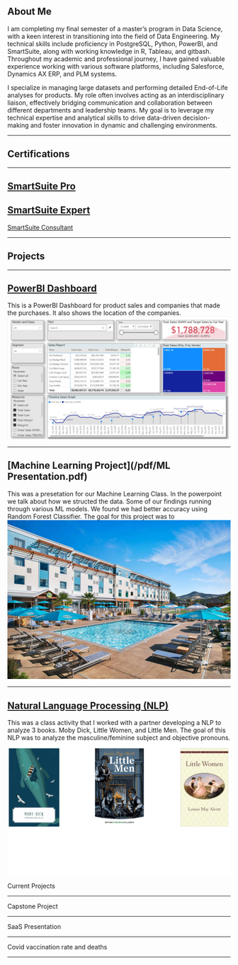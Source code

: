 ## About Me
I am completing my final semester of a master’s program in Data Science, with a keen interest in transitioning into the field of Data Engineering. My technical skills include proficiency in PostgreSQL, Python, PowerBI, and SmartSuite, along with working knowledge in R, Tableau, and gitbash. Throughout my academic and professional journey, I have gained valuable experience working with various software platforms, including Salesforce, Dynamics AX ERP, and PLM systems.

I specialize in managing large datasets and performing detailed End-of-Life analyses for products. My role often involves acting as an interdisciplinary liaison, effectively bridging communication and collaboration between different departments and leadership teams. My goal is to leverage my technical expertise and analytical skills to drive data-driven decision-making and foster innovation in dynamic and challenging environments.

---
## Certifications
---
[SmartSuite Pro](pdf/certificate-pro-certification.pdf)
---
[SmartSuite Expert](pdf/certificate-expert-certification.pdf)
---
[SmartSuite Consultant](pdf/certificate-consultant-certification.pdf)

---

## Projects

---

[PowerBI Dashboard](https://app.powerbi.com/groups/me/reports/dadec2ca-04b4-4f3a-9a6e-666739c096c9/ReportSection78e4e1f0d4b3662e1485?experience=power-bi&ownerId=8647d4d1-04d0-4c1a-8a4f-bf49d3e82ad6&referrer=embed.appsource)
---
This is a PowerBI Dashboard for product sales and companies that made the purchases. It also shows the location of the companies. 
<img src="images/PowerBI_Dashboard.jpg?raw=true"/>

---

[Machine Learning Project](/pdf/ML Presentation.pdf)
---
This was a presetation for our Machine Learning Class. In the powerpoint we talk about how we structed the data. Some of our findings running through various ML models. We found we had better accuracy using Random Forest Classifier. The goal for this project was to 
<img src="images/Hotel.jpg?raw=true"/>

---

[Natural Language Processing (NLP)](/pdf/_aholland_jjmcgechie_NLPPROJECT.pdf)
---
This was a class activity that I worked with a partner developing a NLP to analyze 3 books. Moby Dick, Little Women, and Little Men. The goal of this NLP was to analyze the masculine/feminine subject and objective pronouns.
<img src="images/nlp.jpg?raw=true"/>

Current Projects

---
Capstone Project


---
SaaS Presentation

---
Covid vaccination rate and deaths


---